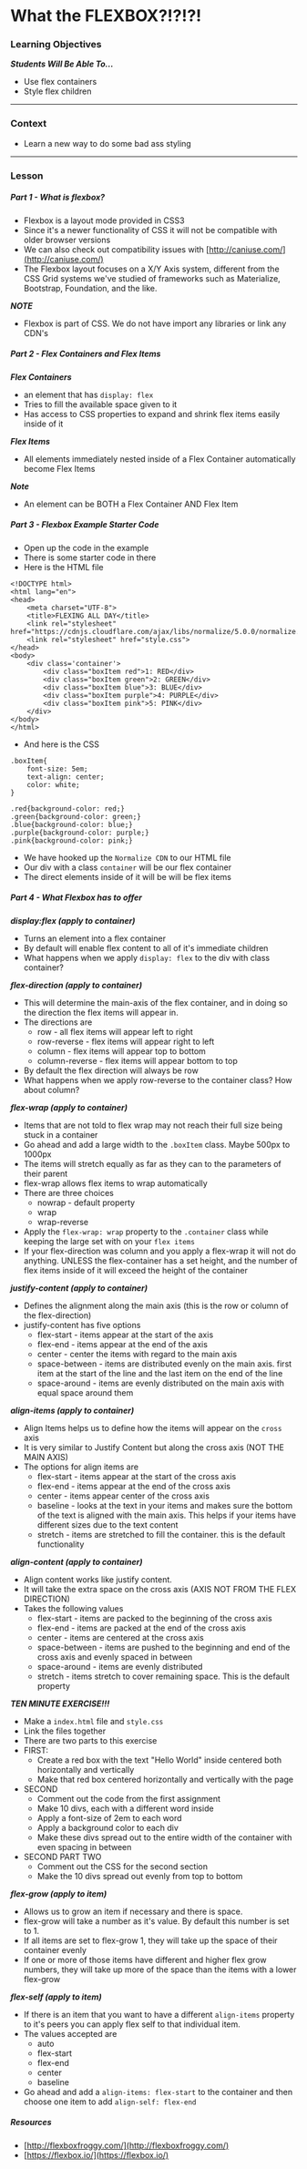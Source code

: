 # What the FLEXBOX?!?!?!

### Learning Objectives

***Students Will Be Able To...***

* Use flex containers
* Style flex children

---
### Context

* Learn a new way to do some bad ass styling

---

### Lesson

##### Part 1 - What is flexbox?

* Flexbox is a layout mode provided in CSS3
* Since it's a newer functionality of CSS it will not be compatible with older browser versions
* We can also check out compatibility issues with [http://caniuse.com/](http://caniuse.com/)
* The Flexbox layout focuses on a X/Y Axis system, different from the CSS Grid systems we've studied of frameworks such as Materialize, Bootstrap, Foundation, and the like.

***NOTE***

* Flexbox is part of CSS. We do not have import any libraries or link any CDN's


##### Part 2 - Flex Containers and Flex Items

***Flex Containers***

* an element that has `display: flex`
* Tries to fill the available space given to it
* Has access to CSS properties to expand and shrink flex items easily inside of it

***Flex Items*** 

* All elements immediately nested inside of a Flex Container automatically become Flex Items

***Note***

* An element can be BOTH a Flex Container AND Flex Item

##### Part 3 - Flexbox Example Starter Code

* Open up the code in the example
* There is some starter code in there
* Here is the HTML file

```
<!DOCTYPE html>
<html lang="en">
<head>
	<meta charset="UTF-8">
	<title>FLEXING ALL DAY</title>
	<link rel="stylesheet" href="https://cdnjs.cloudflare.com/ajax/libs/normalize/5.0.0/normalize.min.css">
	<link rel="stylesheet" href="style.css">
</head>
<body>
	<div class='container'>
		<div class="boxItem red">1: RED</div>
		<div class="boxItem green">2: GREEN</div>
		<div class="boxItem blue">3: BLUE</div>
		<div class="boxItem purple">4: PURPLE</div>
		<div class="boxItem pink">5: PINK</div>
	</div>
</body>
</html>
```
* And here is the CSS

```
.boxItem{
	font-size: 5em;
	text-align: center;
	color: white;
}

.red{background-color: red;}
.green{background-color: green;}
.blue{background-color: blue;}
.purple{background-color: purple;}
.pink{background-color: pink;}
```
* We have hooked up the `Normalize CDN` to our HTML file
* Our div with a class `container` will be our flex container
* The direct elements inside of it will be will be flex items

##### Part 4 - What Flexbox has to offer

***display:flex (apply to container)***

* Turns an element into a flex container
* By default will enable flex content to all of it's immediate children
* What happens when we apply `display: flex` to the div with class container?

***flex-direction (apply to container)***

* This will determine the main-axis of the flex container, and in doing so the direction the flex items will appear in. 
* The directions are
	* row - all flex items will appear left to right
	* row-reverse - flex items will appear right to left
	* column - flex items will appear top to bottom
	* column-reverse - flex items will appear bottom to top
* By default the flex direction will always be row
* What happens when we apply row-reverse to the container class? How about column?

***flex-wrap (apply to container)***

* Items that are not told to flex wrap may not reach their full size being stuck in a container
* Go ahead and add a large width to the `.boxItem` class. Maybe 500px to 1000px
* The items will stretch equally as far as they can to the parameters of their parent
* flex-wrap allows flex items to wrap automatically
* There are three choices
	* nowrap - default property
	* wrap
	* wrap-reverse
* Apply the `flex-wrap: wrap` property to the `.container` class while keeping the large set with on your `flex items`
* If your flex-direction was column and you apply a flex-wrap it will not do anything. UNLESS the flex-container has a set height, and the number of flex items inside of it will exceed the height of the container

***justify-content (apply to container)***

* Defines the alignment along the main axis (this is the row or column of the flex-direction)
* justify-content has five options
	* flex-start - items appear at the start of the axis 
	* flex-end - items appear at the end of the axis
	* center - center the items with regard to the main axis
	* space-between - items are distributed evenly on the main axis. first item at the start of the line and the last item on the end of the line
	* space-around - items are evenly distributed on the main axis with equal space around them

***align-items (apply to container)*** 

* Align Items helps us to define how the items will appear on the `cross` axis
* It is very similar to Justify Content but along the cross axis (NOT THE MAIN AXIS)
* The options for align items are
	* flex-start - items appear at the start of the cross axis
	* flex-end - items appear at the end of the cross axis
	* center - items appear center of the cross axis
	* baseline - looks at the text in your items and makes sure the bottom of the text is aligned with the main axis. This helps if your items have different sizes due to the text content
	* stretch - items are stretched to fill the container. this is the default functionality

***align-content (apply to container)***

* Align content works like justify content. 
* It will take the extra space on the cross axis (AXIS NOT FROM THE FLEX DIRECTION)
* Takes the following values
	* flex-start - items are packed to the beginning of the cross axis
	* flex-end - items are packed at the end of the cross axis
	* center - items are centered at the cross axis
	* space-between - items are pushed to the beginning and end of the cross axis and evenly spaced in between
	* space-around - items are evenly distributed
	* stretch - items stretch to cover remaining space. This is the default property

***TEN MINUTE EXERCISE!!!***

* Make a `index.html` file and `style.css`
* Link the files together
* There are two parts to this exercise
* FIRST:
	* Create a red box with the text "Hello World" inside centered both horizontally and vertically
	* Make that red box centered horizontally and vertically with the page 
* SECOND
	* Comment out the code from the first assignment
	* Make 10 divs, each with a different word inside
	* Apply a font-size of 2em to each word
	* Apply a background color to each div
	* Make these divs spread out to the entire width of the container with even spacing in between
* SECOND PART TWO
	* Comment out the CSS for the second section
	* Make the 10 divs spread out evenly from top to bottom

***flex-grow (apply to item)***

* Allows us to grow an item if necessary and there is space. 
* flex-grow will take a number as it's value. By default this number is set to 1. 
* If all items are set to flex-grow 1, they will take up the space of their container evenly
* If one or more of those items have different and higher flex grow numbers, they will take up more of the space than the items with a lower flex-grow

***flex-self (apply to item)***

* If there is an item that you want to have a different `align-items` property to it's peers you can apply flex self to that individual item. 
* The values accepted are
	* auto
	* flex-start
	* flex-end
	* center
	* baseline
* Go ahead and add a `align-items: flex-start` to the container and then choose one item to add `align-self: flex-end`


##### Resources

* [http://flexboxfroggy.com/](http://flexboxfroggy.com/)
* [https://flexbox.io/](https://flexbox.io/)